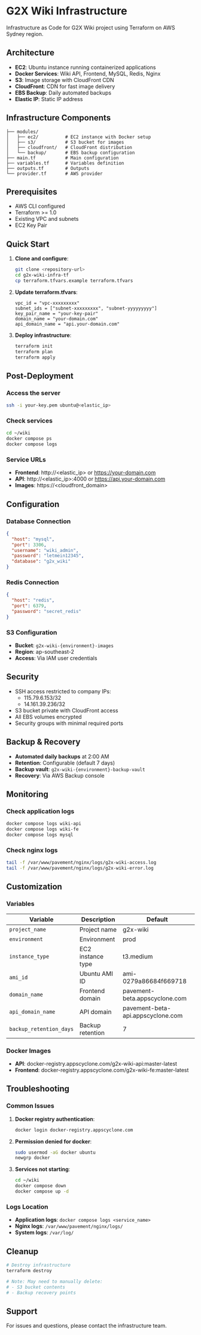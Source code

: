 # G2X Wiki Infrastructure

Infrastructure as Code for G2X Wiki project using Terraform on AWS Sydney region.

## Architecture

- **EC2**: Ubuntu instance running containerized applications
- **Docker Services**: Wiki API, Frontend, MySQL, Redis, Nginx
- **S3**: Image storage with CloudFront CDN
- **CloudFront**: CDN for fast image delivery
- **EBS Backup**: Daily automated backups
- **Elastic IP**: Static IP address

## Infrastructure Components

```
├── modules/
│   ├── ec2/          # EC2 instance with Docker setup
│   ├── s3/           # S3 bucket for images
│   ├── cloudfront/   # CloudFront distribution
│   └── backup/       # EBS backup configuration
├── main.tf           # Main configuration
├── variables.tf      # Variables definition
├── outputs.tf        # Outputs
└── provider.tf       # AWS provider
```

## Prerequisites

- AWS CLI configured
- Terraform >= 1.0
- Existing VPC and subnets
- EC2 Key Pair

## Quick Start

1. **Clone and configure**:
   ```bash
   git clone <repository-url>
   cd g2x-wiki-infra-tf
   cp terraform.tfvars.example terraform.tfvars
   ```

2. **Update terraform.tfvars**:
   ```hcl
   vpc_id = "vpc-xxxxxxxxx"
   subnet_ids = ["subnet-xxxxxxxxx", "subnet-yyyyyyyyy"]
   key_pair_name = "your-key-pair"
   domain_name = "your-domain.com"
   api_domain_name = "api.your-domain.com"
   ```

3. **Deploy infrastructure**:
   ```bash
   terraform init
   terraform plan
   terraform apply
   ```

## Post-Deployment

### Access the server
```bash
ssh -i your-key.pem ubuntu@<elastic_ip>
```

### Check services
```bash
cd ~/wiki
docker compose ps
docker compose logs
```

### Service URLs
- **Frontend**: http://\<elastic_ip\> or https://your-domain.com
- **API**: http://\<elastic_ip\>:4000 or https://api.your-domain.com
- **Images**: https://\<cloudfront_domain\>

## Configuration

### Database Connection
```json
{
  "host": "mysql",
  "port": 3306,
  "username": "wiki_admin",
  "password": "letmein12345",
  "database": "g2x_wiki"
}
```

### Redis Connection
```json
{
  "host": "redis",
  "port": 6379,
  "password": "secret_redis"
}
```

### S3 Configuration
- **Bucket**: `g2x-wiki-{environment}-images`
- **Region**: ap-southeast-2
- **Access**: Via IAM user credentials

## Security

- SSH access restricted to company IPs:
  - 115.79.6.153/32
  - 14.161.39.236/32
- S3 bucket private with CloudFront access
- All EBS volumes encrypted
- Security groups with minimal required ports

## Backup & Recovery

- **Automated daily backups** at 2:00 AM
- **Retention**: Configurable (default 7 days)
- **Backup vault**: `g2x-wiki-{environment}-backup-vault`
- **Recovery**: Via AWS Backup console

## Monitoring

### Check application logs
```bash
docker compose logs wiki-api
docker compose logs wiki-fe
docker compose logs mysql
```

### Check nginx logs
```bash
tail -f /var/www/pavement/nginx/logs/g2x-wiki-access.log
tail -f /var/www/pavement/nginx/logs/g2x-wiki-error.log
```

## Customization

### Variables
| Variable | Description | Default |
|----------|-------------|----------|
| `project_name` | Project name | g2x-wiki |
| `environment` | Environment | prod |
| `instance_type` | EC2 instance type | t3.medium |
| `ami_id` | Ubuntu AMI ID | ami-0279a86684f669718 |
| `domain_name` | Frontend domain | pavement-beta.appscyclone.com |
| `api_domain_name` | API domain | pavement-beta-api.appscyclone.com |
| `backup_retention_days` | Backup retention | 7 |

### Docker Images
- **API**: docker-registry.appscyclone.com/g2x-wiki-api:master-latest
- **Frontend**: docker-registry.appscyclone.com/g2x-wiki-fe:master-latest

## Troubleshooting

### Common Issues

1. **Docker registry authentication**:
   ```bash
   docker login docker-registry.appscyclone.com
   ```

2. **Permission denied for docker**:
   ```bash
   sudo usermod -aG docker ubuntu
   newgrp docker
   ```

3. **Services not starting**:
   ```bash
   cd ~/wiki
   docker compose down
   docker compose up -d
   ```

### Logs Location
- **Application logs**: `docker compose logs <service_name>`
- **Nginx logs**: `/var/www/pavement/nginx/logs/`
- **System logs**: `/var/log/`

## Cleanup

```bash
# Destroy infrastructure
terraform destroy

# Note: May need to manually delete:
# - S3 bucket contents
# - Backup recovery points
```

## Support

For issues and questions, please contact the infrastructure team.